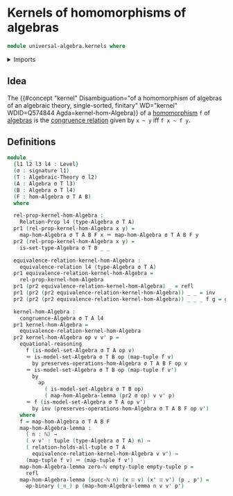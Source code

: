 # Kernels of homomorphisms of algebras

```agda
module universal-algebra.kernels where
```

<details><summary>Imports</summary>

```agda
open import elementary-number-theory.natural-numbers

open import foundation.action-on-identifications-binary-functions
open import foundation.action-on-identifications-functions
open import foundation.binary-relations
open import foundation.dependent-pair-types
open import foundation.equivalence-relations
open import foundation.identity-types
open import foundation.universe-levels

open import lists.functoriality-tuples
open import lists.tuples

open import universal-algebra.algebraic-theories
open import universal-algebra.algebras-of-algebraic-theories
open import universal-algebra.congruences
open import universal-algebra.homomorphisms-of-algebras
open import universal-algebra.signatures
```

</details>

## Idea

The
{{#concept "kernel" Disambiguation="of a homomorphism of algebras of an algebraic theory, single-sorted, finitary" WD="kernel" WDID=Q574844 Agda=kernel-hom-Algebra}}
of a [homomorphism](universal-algebra.homomorphisms-of-algebras.md) `f` of
[algebras](universal-algebra.algebras-of-algebraic-theories.md) is the
[congruence relation](universal-algebra.congruences.md) given by `x ~ y` iff
`f x ~ f y`.

## Definitions

```agda
module _
  {l1 l2 l3 l4 : Level}
  (σ : signature l1)
  (T : Algebraic-Theory σ l2)
  (A : Algebra σ T l3)
  (B : Algebra σ T l4)
  (F : hom-Algebra σ T A B)
  where

  rel-prop-kernel-hom-Algebra :
    Relation-Prop l4 (type-Algebra σ T A)
  pr1 (rel-prop-kernel-hom-Algebra x y) =
    map-hom-Algebra σ T A B F x ＝ map-hom-Algebra σ T A B F y
  pr2 (rel-prop-kernel-hom-Algebra x y) =
    is-set-type-Algebra σ T B _ _

  equivalence-relation-kernel-hom-Algebra :
    equivalence-relation l4 (type-Algebra σ T A)
  pr1 equivalence-relation-kernel-hom-Algebra =
    rel-prop-kernel-hom-Algebra
  pr1 (pr2 equivalence-relation-kernel-hom-Algebra) _ = refl
  pr1 (pr2 (pr2 equivalence-relation-kernel-hom-Algebra)) _ _ = inv
  pr2 (pr2 (pr2 equivalence-relation-kernel-hom-Algebra)) _ _ _ f g = g ∙ f

  kernel-hom-Algebra :
    congruence-Algebra σ T A l4
  pr1 kernel-hom-Algebra =
    equivalence-relation-kernel-hom-Algebra
  pr2 kernel-hom-Algebra op v v' p =
    equational-reasoning
      f (is-model-set-Algebra σ T A op v)
      ＝ is-model-set-Algebra σ T B op (map-tuple f v)
        by preserves-operations-hom-Algebra σ T A B F op v
      ＝ is-model-set-Algebra σ T B op (map-tuple f v')
        by
          ap
            ( is-model-set-Algebra σ T B op)
            ( map-hom-Algebra-lemma (pr2 σ op) v v' p)
      ＝ f (is-model-set-Algebra σ T A op v')
        by inv (preserves-operations-hom-Algebra σ T A B F op v')
    where
    f = map-hom-Algebra σ T A B F
    map-hom-Algebra-lemma :
      ( n : ℕ) →
      ( v v' : tuple (type-Algebra σ T A) n) →
      ( relation-holds-all-tuple σ T A
        equivalence-relation-kernel-hom-Algebra v v') →
      (map-tuple f v) ＝ (map-tuple f v')
    map-hom-Algebra-lemma zero-ℕ empty-tuple empty-tuple p =
      refl
    map-hom-Algebra-lemma (succ-ℕ n) (x ∷ v) (x' ∷ v') (p , p') =
      ap-binary (_∷_) p (map-hom-Algebra-lemma n v v' p')
```
